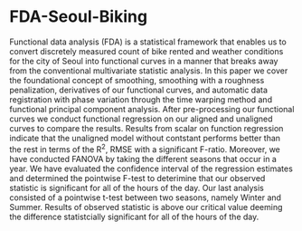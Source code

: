 # FDA-Seoul-Biking


Functional data analysis (FDA) is a statistical framework that enables us to convert discretely measured count of bike rented and weather conditions for the city of Seoul into functional curves in a manner that breaks away from the conventional multivariate statistic analysis. In this paper we cover the foundational concept of smoothing, smoothing with a roughness penalization, derivatives of our functional curves, and automatic data registration with phase variation through the time warping method and functional principal component analysis. After pre-processing our functional curves we conduct functional regression on our aligned and unaligned curves to compare the results. Results from scalar on function regression indicate that the unaligned model without contstant performs better than the rest in terms of the $\text{R}^2$, RMSE with a  significant F-ratio. Moreover, we have conducted FANOVA by taking the different seasons that occur in a year. We have evaluated the confidence interval of the regression estimates and determined the pointwise F-test to deterimine that our observed statistic is significant for all of the hours of the day. Our last analysis consisted of a pointwise t-test between two seasons, namely Winter and Summer. Results of observed statistic is above our critical value deeming the difference statistcially significant for all of the hours of the day. 
